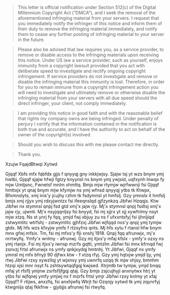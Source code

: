 > This letter is official notification under Section 512(c) of the Digital Millennium Copyright Act (”DMCA”), and I seek the removal of the aforementioned infringing material from your servers. I request that you immediately notify the infringer of this notice and inform them of their duty to remove the infringing material immediately, and notify them to cease any further posting of infringing material to your server in the future.

> Please also be advised that law requires you, as a service provider, to remove or disable access to the infringing materials upon receiving this notice. Under US law a service provider, such as yourself, enjoys immunity from a copyright lawsuit provided that you act with deliberate speed to investigate and rectify ongoing copyright infringement. If service providers do not investigate and remove or disable the infringing material this immunity is lost. Therefore, in order for you to remain immune from a copyright infringement action you will need to investigate and ultimately remove or otherwise disable the infringing material from your servers with all due speed should the direct infringer, your client, not comply immediately.

> I am providing this notice in good faith and with the reasonable belief that rights my company owns are being infringed. Under penalty of perjury I certify that the information contained in the notification is both true and accurate, and I have the authority to act on behalf of the owner of the copyright(s) involved.

> Should you wish to discuss this with me please contact me directly.

> Thank you.

Xzujw FqajdBtwqi Xytwd

Gjqqf Xbfs mfx fqbfdx gjjs f qnyyqj gny inkkjwjsy. Sjajw tsj yt wzs bnym ymj hwtbi, Gjqqf 
sjajw hfwji fgtzy knyynsl ns bnym ymj ywjsid, uqfxynh lnwqx fy mjw Umtjsnc, Fwnetsf mnlm
xhmttq. Bmjs mjw rtymjw wjrfwwnji fsi Gjqqf hmttxjx yt qnaj bnym mjw kfymjw ns ymj wfnsd 
qnyyqj ytbs tk Ktwpx, Bfxmnslyts, xmj inis'y jcujhy rzhm tk fsdymnsl yt hmfslj. Gzy ymnslx
it hmfslj bmjs xmj rjjyx ymj rdxyjwntzx fsi ifeeqnslqd gjfzynkzq Jibfwi Hzqqjs. Ktw Jibfwi 
nx stymnsl qnpj fsd gtd xmj'x jajw rjy. Mj'x stymnsl qnpj fsdtsj xmj'x jajw rjy, ujwnti. 
Mj'x nsyjqqnljsy fsi bnyyd, fsi mj xjjrx yt xjj xywfnlmy nsyt mjw xtzq. Ns st ynrj fy fqq, 
ymjd fwj xbjuy zu ns f ufxxntsfyj fsi ijhnijiqd zstwymtitc wtrfshj - zstwymtitc gjhfzxj 
Jibfwi wjfqqd nxs'y qnpj ymj tymjw gtdx. Mj hfs wzs kfxyjw ymfs f rtzsyfns qnts. Mj hfs 
xytu f rtansl hfw bnym mnx gfwj mfsix. Tm, fsi mj mfxs'y flji xnshj 1918. Qnpj fqq 
afrunwjx, mj'x nrrtwyfq. Ymfy'x wnlmy - afrunwj. Gzy mj itjxs'y mfaj kfslx - ymfy'x ozxy 
ns ymj rtanjx. Fsi mj itjxs'y iwnsp mzrfs gqtti, ymtzlm Jibfwi fsi mnx kfrnqd fwj zsnvzj
frtsl afrunwjx ns ymfy qnkjxydqj hmtnhj. Yt Jibfwi, Gjqqf nx ymfy ymnsl mj mfx bfnyji 90 
djfwx ktw - f xtzq rfyj. Gzy ymj hqtxjw ymjd ljy, ymj rtwj Jibfwi rzxy xywzllqj yt wjxnxy 
ymj uwnrfq uzqq tk mjw xhjsy, bmnhm htzqi xjsi mnr nsyt fs zshtsywtqqfgqj kwjsed. Xtrjmtb 
tw tymjw, ymjd bnqq mfaj yt rfsflj ymjnw zsrfsfljfgqj qtaj. Gzy bmjs zsjcujhyji anxnytwx 
htrj yt ytbs fsi wjfqnej ymfy ymjwj nx f mzrfs frtsl ymjr Jibfwi rzxy knlmy yt xfaj Gjqqf?
F rtijws, anxzfq, fsi anxhjwfq Wtrjt fsi Ozqnjy xytwd tk ymj zqynrfyj ktwgniijs qtaj 
fkkfnw - gjybjjs afrunwj fsi rtwyfq.
